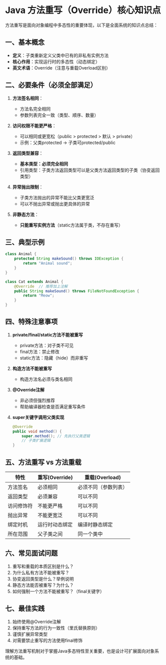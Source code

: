 # Java 方法重写（Override）核心知识点

方法重写是面向对象编程中多态性的重要体现，以下是全面系统的知识点总结：

## 一、基本概念
- **定义**：子类重新定义父类中已有的非私有实例方法
- **核心作用**：实现运行时的多态性（动态绑定）
- **英文术语**：Override（注意与重载Overload区别）

## 二、必要条件（必须全部满足）
1. **方法签名相同**：
   - 方法名完全相同
   - 参数列表完全一致（类型、顺序、数量）
   
2. **访问权限不能更严格**：
   - 可以相同或更宽松（public > protected > 默认 > private）
   - 示例：父类protected → 子类可protected/public

3. **返回类型兼容**：
   - **基本类型：必须完全相同**
   - 引用类型：子类方法返回类型可以是父类方法返回类型的子类（协变返回类型）

4. **异常抛出限制**：
   - 子类方法抛出的异常不能比父类更宽泛
   - 可以不抛出异常或抛出更具体的异常

5. **非静态方法**：
   - **只能重写实例方法**（static方法属于类，不存在重写）

## 三、典型示例
```java
class Animal {
    protected String makeSound() throws IOException {
        return "Animal sound";
    }
}

class Cat extends Animal {
    @Override  // 推荐加上注解
    public String makeSound() throws FileNotFoundException {
        return "Meow";
    }
}
```

## 四、特殊注意事项
1. **private/final/static方法不能被重写**
   - private方法：对子类不可见
   - final方法：禁止修改
   - static方法：隐藏（hide）而非重写

2. **构造方法不能被重写**
   - 构造方法名必须与类名相同

3. **@Override注解**
   - 非必须但强烈推荐
   - 帮助编译器检查是否满足重写条件

4. **super关键字调用父类实现**
   ```java
   @Override
   public void method() {
       super.method(); // 先执行父类逻辑
       // 子类扩展逻辑
   }
   ```

## 五、方法重写 vs 方法重载
| 特性        | 重写(Override)           | 重载(Overload)         |
|------------|-------------------------|-----------------------|
| 方法签名    | 必须相同                | 必须不同（参数列表）   |
| 返回类型    | 必须兼容                | 可以不同              |
| 访问修饰符  | 不能更严格              | 可以不同              |
| 抛出异常    | 不能更宽泛              | 可以不同              |
| 绑定时机    | 运行时动态绑定          | 编译时静态绑定        |
| 所在范围    | 父子类之间              | 同一个类中            |

## 六、常见面试问题
1. 重写和重载的本质区别是什么？
2. 为什么私有方法不能被重写？
3. 协变返回类型是什么？举例说明
4. 静态方法能否被重写？为什么？
5. 如何强制一个方法不能被重写？（final关键字）

## 七、最佳实践
1. 始终使用@Override注解
2. 保持重写方法的行为一致性（里氏替换原则）
3. 谨慎扩展异常类型
4. 对需要禁止重写的方法使用final修饰

理解方法重写机制对于掌握Java多态特性至关重要，也是设计可扩展面向对象系统的基础。